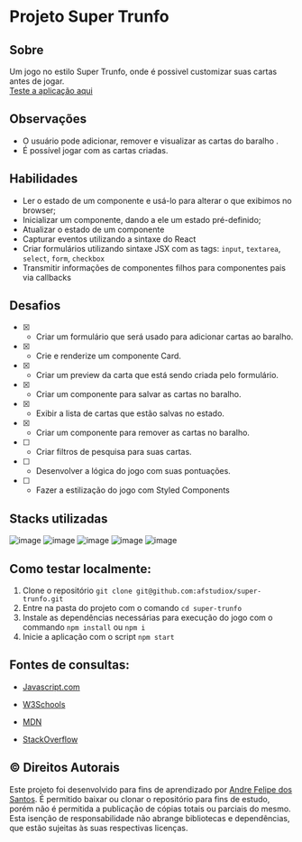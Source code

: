 # Projeto Super Trunfo

## Sobre
Um jogo no estilo Super Trunfo, onde é possivel customizar suas cartas antes de jogar.<br>
[Teste a aplicação aqui](https://afstudiox.github.io/player-music)

## Observações
  - O usuário pode adicionar, remover e visualizar as cartas do baralho . 
  - É possível jogar com as cartas criadas.


## Habilidades

- Ler o estado de um componente e usá-lo para alterar o que exibimos no browser;
- Inicializar um componente, dando a ele um estado pré-definido;
- Atualizar o estado de um componente
- Capturar eventos utilizando a sintaxe do React
- Criar formulários utilizando sintaxe JSX com as tags: `input`, `textarea`, `select`, `form`, `checkbox`
- Transmitir informações de componentes filhos para componentes pais via callbacks


## Desafios
- [x] - Criar um formulário que será usado para adicionar cartas ao baralho.
- [x] - Crie e renderize um componente Card.
- [x] - Criar um preview da carta que está sendo criada pelo formulário.
- [x] - Criar um componente para salvar as cartas no baralho.
- [x] - Exibir a lista de cartas que estão salvas no estado.
- [x] - Criar um componente para remover as cartas no baralho.
- [ ] - Criar filtros de pesquisa para suas cartas.
- [ ] - Desenvolver a lógica do jogo com suas pontuações.
- [ ] - Fazer a estilização do jogo com Styled Components




## Stacks utilizadas
![image](https://user-images.githubusercontent.com/34361632/178182186-5e33e0eb-b622-4781-b68b-447b6039a7dc.png)
![image](https://user-images.githubusercontent.com/34361632/178182193-03ec0ca6-b777-49f4-8ee9-c206bc2eaea9.png)
![image](https://user-images.githubusercontent.com/34361632/178182205-4c05657f-15ad-4055-91ad-8f100d60a936.png)
![image](https://user-images.githubusercontent.com/34361632/178182214-be8d2f93-15f1-46d9-bd4d-e81e1d2d697a.png)
![image](https://icongr.am/devicon/react-original.svg?size=40&color=2068ac)


## Como testar localmente:

1. Clone o repositório  `git clone git@github.com:afstudiox/super-trunfo.git`
2. Entre na pasta do projeto com o comando `cd super-trunfo`
3. Instale as dependências necessárias para execução do jogo com o commando `npm install` ou `npm i`
4. Inicie a aplicação com o script `npm start`


##  Fontes de consultas:

 * [Javascript.com](http://javascript.com/)

 * [W3Schools](https://www.w3schools.com/js/default.asp)

 * [MDN](https://developer.mozilla.org/pt-BR/docs/Web/JavaScript)

 - [StackOverflow](https://pt.stackoverflow.com/questions/tagged/javascript)


## ©️ Direitos Autorais
Este projeto foi desenvolvido para fins de aprendizado por [Andre Felipe dos Santos](https://www.linkedin.com/in/afelipes/). 
É permitido baixar ou clonar o repositório para fins de estudo, porém não é permitida a publicação de cópias totais ou parciais do mesmo. 
Esta isenção de responsabilidade não abrange bibliotecas e dependências, que estão sujeitas às suas respectivas licenças.
